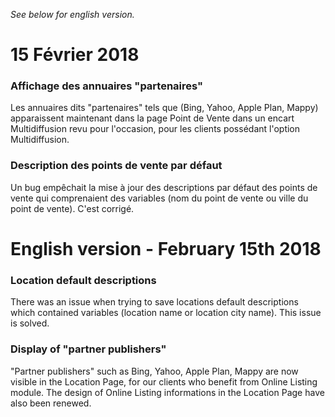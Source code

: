 *See below for english version.*

# 15 Février 2018

### Affichage des annuaires "partenaires"
Les annuaires dits "partenaires" tels que (Bing, Yahoo, Apple Plan, Mappy) apparaissent maintenant dans la page Point de Vente dans un encart Multidiffusion revu pour l'occasion, pour les clients possédant l'option Multidiffusion.

### Description des points de vente par défaut
Un bug empêchait la mise à jour des descriptions par défaut des points de vente qui comprenaient des variables (nom du point de vente ou ville du point de vente). C'est corrigé.

# English version - February 15th 2018

### Location default descriptions
There was an issue when trying to save locations default descriptions which contained variables (location name or location city name). This issue is solved.

### Display of "partner publishers"
"Partner publishers" such as Bing, Yahoo, Apple Plan, Mappy are now visible in the Location Page, for our clients who benefit from Online Listing module. The design of Online Listing informations in the Location Page have also been renewed.
